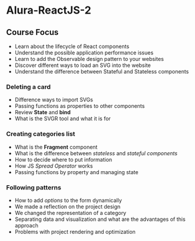 # Alura-ReactJS-2

## Course Focus

- Learn about the lifecycle of React components
- Understand the possible application performance issues
- Learn to add the Observable design pattern to your websites
- Discover different ways to load an SVG into the website
- Understand the difference between Stateful and Stateless components

### Deleting a card

- Difference ways to import SVGs
- Passing functions as properties to other components
- Review **State** and **bind**
- What is the SVGR tool and what it is for

### Creating categories list


- What is the **Fragment** component
- What is the difference between *stateless* and *stateful components*
- How to decide where to put information
- How JS *Spread Operator* works
- Passing functions by property and managing state

### Following patterns

- How to add *options* to the form dynamically
- We made a reflection on the project design
- We changed the representation of a category
- Separating data and visualization and what are the advantages of this approach
- Problems with project rendering and optimization
